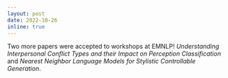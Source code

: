```yaml
---
layout: post
date: 2022-10-26
inline: true
---
```


Two more papers were accepted to workshops at EMNLP! *Understanding Interpersonal Conflict Types and their Impact on Perception Classification* and *Nearest Neighbor Language Models for Stylistic Controllable Generation*.
